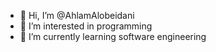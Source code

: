 - 👋 Hi, I’m @AhlamAlobeidani
- 👀 I’m interested in programming
- 🌱 I’m currently learning software engineering
